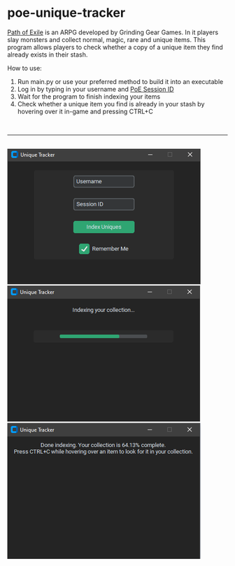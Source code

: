 # poe-unique-tracker
[Path of Exile](https://www.pathofexile.com/) is an ARPG developed by Grinding Gear Games. In it players slay monsters and collect normal, magic, rare and unique items. This program allows players to check whether a copy of a unique item they find already exists in their stash.

How to use:

1. Run main.py or use your preferred method to build it into an executable
2. Log in by typing in your username and [PoE Session ID](https://www.gamepressure.com/newsroom/how-to-find-poe-session-id/z74e59)
3. Wait for the program to finish indexing your items
4. Check whether a unique item you find is already in your stash by hovering over it in-game and pressing CTRL+C

<br>

---

<br>

<img src="https://github.com/Eeelis/poe-unique-tracker/blob/main/Images/LogIn.png">

<br>

<img src="https://github.com/Eeelis/poe-unique-tracker/blob/main/Images/Indexing.png">

<br>

<img src="https://github.com/Eeelis/poe-unique-tracker/blob/main/Images/DoneIndexing.png">
